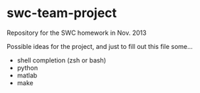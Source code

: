 swc-team-project
================

Repository for the SWC homework in Nov. 2013


Possible ideas for the project, and just to fill out this file some...


- shell completion (zsh or bash)
- python
- matlab
- make

